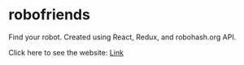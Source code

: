 # robofriends

Find your robot. Created using React, Redux, and robohash.org API.

Click here to see the website: [Link](practical-kepler-8c492b.netlify.app)
